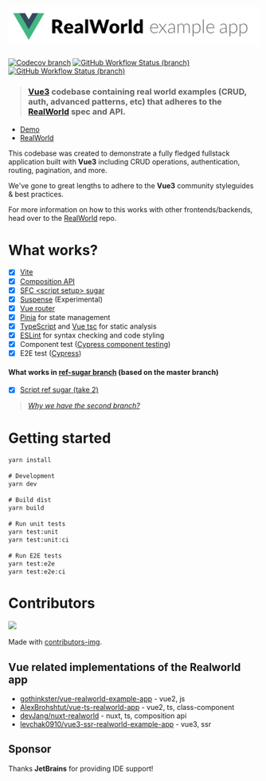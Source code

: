 # ![RealWorld Example App](logo.png)

[![Codecov branch](https://img.shields.io/codecov/c/github/mutoe/vue3-realworld-example-app/master?logo=codecov&style=for-the-badge)](https://app.codecov.io/gh/mutoe/vue3-realworld-example-app/branch/master)
[![GitHub Workflow Status (branch)](https://img.shields.io/github/workflow/status/mutoe/vue3-realworld-example-app/Test/master?label=master&logo=github&style=for-the-badge)](https://github.com/mutoe/vue3-realworld-example-app/actions?query=branch%3Amaster)
[![GitHub Workflow Status (branch)](https://img.shields.io/github/workflow/status/mutoe/vue3-realworld-example-app/Test/script-setup?label=ref-sugar&logo=github&style=for-the-badge)](https://github.com/mutoe/vue3-realworld-example-app/actions?query=branch%3Aref-sugar)

> ### [Vue3](https://v3.vuejs.org/) codebase containing real world examples (CRUD, auth, advanced patterns, etc) that adheres to the [RealWorld](https://github.com/gothinkster/realworld) spec and API.

- [Demo](https://vue3-realworld-example-app-mutoe.vercel.app)
- [RealWorld](https://github.com/gothinkster/realworld)


This codebase was created to demonstrate a fully fledged fullstack application built with **Vue3** including CRUD operations, authentication, routing, pagination, and more.

We've gone to great lengths to adhere to the **Vue3** community styleguides & best practices.

For more information on how to this works with other frontends/backends, head over to the [RealWorld](https://github.com/gothinkster/realworld) repo.

# What works?

- [x] [Vite](https://github.com/vitejs/vite)
- [x] [Composition API](https://composition-api.vuejs.org/)
- [x] [SFC \<script setup> sugar](https://v3.vuejs.org/api/sfc-script-setup.html)
- [x] [Suspense](https://v3.vuejs.org/guide/component-dynamic-async.html#using-with-suspense) (Experimental)
- [x] [Vue router](https://next.router.vuejs.org/)
- [x] [Pinia](https://pinia.vuejs.org/) for state management
- [x] [TypeScript](https://www.typescriptlang.org/) and [Vue tsc](https://github.com/johnsoncodehk/vue-tsc) for static analysis
- [x] [ESLint](https://eslint.vuejs.org/) for syntax checking and code styling
- [x] Component test ([Cypress component testing](https://docs.cypress.io/guides/component-testing))
- [x] E2E test ([Cypress](https://docs.cypress.io))

#### What works in [ref-sugar branch](https://github.com/mutoe/vue3-realworld-example-app/tree/ref-sugar) (based on the master branch)

- [x] [Script ref sugar (take 2)](https://github.com/vuejs/rfcs/discussions/369)

> _[Why we have the second branch?](https://github.com/mutoe/vue3-realworld-example-app/commit/c0c983dba08cb31fc96bbc3eb7f15faf469d0624#commitcomment-47600736)_

# Getting started

```shell script
yarn install

# Development
yarn dev

# Build dist
yarn build

# Run unit tests
yarn test:unit
yarn test:unit:ci

# Run E2E tests
yarn test:e2e
yarn test:e2e:ci
```

# Contributors

<a href="https://github.com/mutoe/vue3-realworld-example-app/graphs/contributors">
  <img src="https://contributors-img.web.app/image?repo=mutoe/vue3-realworld-example-app" />
</a>

Made with [contributors-img](https://contributors-img.web.app).

## Vue related implementations of the Realworld app

- [gothinkster/vue-realworld-example-app](https://github.com/gothinkster/vue-realworld-example-app) - vue2, js
- [AlexBrohshtut/vue-ts-realworld-app](https://github.com/AlexBrohshtut/vue-ts-realworld-app) - vue2, ts, class-component
- [devJang/nuxt-realworld](https://github.com/devJang/nuxt-realworld) - nuxt, ts, composition api
- [levchak0910/vue3-ssr-realworld-example-app](https://github.com/levchak0910/vue3-ssr-realworld-example-app) - vue3, ssr

## Sponsor

Thanks **JetBrains** for providing IDE support!
